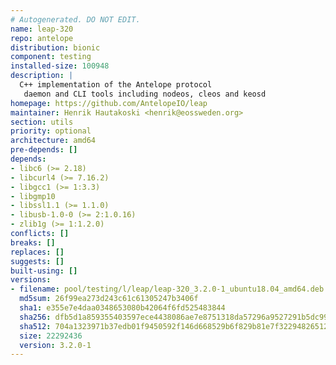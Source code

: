 ```yaml
---
# Autogenerated. DO NOT EDIT.
name: leap-320
repo: antelope
distribution: bionic
component: testing
installed-size: 100948
description: |
  C++ implementation of the Antelope protocol
   daemon and CLI tools including nodeos, cleos and keosd
homepage: https://github.com/AntelopeIO/leap
maintainer: Henrik Hautakoski <henrik@eossweden.org>
section: utils
priority: optional
architecture: amd64
pre-depends: []
depends:
- libc6 (>= 2.18)
- libcurl4 (>= 7.16.2)
- libgcc1 (>= 1:3.3)
- libgmp10
- libssl1.1 (>= 1.1.0)
- libusb-1.0-0 (>= 2:1.0.16)
- zlib1g (>= 1:1.2.0)
conflicts: []
breaks: []
replaces: []
suggests: []
built-using: []
versions:
- filename: pool/testing/l/leap/leap-320_3.2.0-1_ubuntu18.04_amd64.deb
  md5sum: 26f99ea273d243c61c61305247b3406f
  sha1: e355e7e4daa0348653080b42064f6fd525483844
  sha256: dfb5d1a859355403597ece4438086ae7e8751318da57296a9527291b5dc99e2b
  sha512: 704a1323971b37edb01f9450592f146d668529b6f829b81e7f32294826512d4cb00bf57a66f47c360c0d7cc673800516a137dbe341417eb13d3b4e83dc1c1a44
  size: 22292436
  version: 3.2.0-1
---
```

